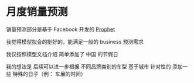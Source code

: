 # 月度销量预测

销量预测部分是基于 Facebook 开发的 [Prophet](https://facebook.github.io/prophet/) 

我觉得模型拟合的挺好的，能满足一般的 business 预测需求 

我仅按照模型文档介绍 简单添加了 中国 的节假日

我的想法是 后续可以进一步根据 不同品牌类别的车型 基于城市 针对性的 添加一些 特殊的日子（例： 车展的时间）
